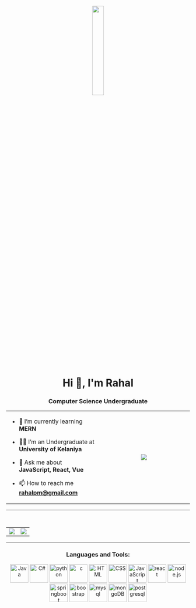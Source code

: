 <p align="center" ><img  src = "https://user-images.githubusercontent.com/74038190/229223263-cf2e4b07-2615-4f87-9c38-e37600f8381a.gif" width = 25% height="25%"></p>
<h1 align="center">Hi 👋, I'm Rahal</h1>
<h3 align="center">Computer Science Undergraduate</h3>
<!--
<p align="center"> 
  <img src="https://komarev.com/ghpvc/?username=rhl728&label=Profile%20views&color=0e75b6&style=flat" alt="profileViews" /> 
</p>
-->
<table align="center" border="0">
<tr >
<td width="50%" align="left" >
  
- 🌱 I’m currently learning **MERN**

- 🧑‍🎓 I’m an Undergraduate at **University of Kelaniya**

- 💬 Ask me about **JavaScript, React, Vue**

- 📫 How to reach me **rahalpm@gmail.com**
  

</td>
<td align="center" >
  <img  align="center"  src="https://github-readme-stats.vercel.app/api/top-langs/?username=rhl728&theme=tokyonight&hide_border=true&include_all_commits=true&count_private=true&layout=compact"/>
</td>
</tr>
</table>

---
<!--
<h3 align="center">Connect with me:</h3>
<p align="center">
<a href="www.linkedin.com/in/rahal-mahawaththe-39453a251" target="blank"><img align="center" src="https://github.com/tandpfun/skill-icons/blob/main/icons/LinkedIn.svg" alt="rahal" height="50" width="50" /></a>
<a href="rahalpm@gmail.com" target="blanks"><img align="center" src="https://upload.wikimedia.org/wikipedia/commons/7/7e/Gmail_icon_%282020%29.svg" alt="gmail" height="50" width="50"/> </a>
  
</p>
-->
<table>
  <tr>
    <td>
       <img src="https://github-readme-stats.vercel.app/api?username=rhl728&theme=tokyonight&hide_border=true&include_all_commits=true&count_private=true">
    </td>
   <td>
     <img src="https://github-readme-streak-stats.herokuapp.com/?user=rhl728&theme=tokyonight&hide_border=true">
   </td>
 <br/>
  </tr>
</table>


---


<h3 align="center">Languages and Tools:</h3>
<p align="center"> 

<img src="https://www.vectorlogo.zone/logos/java/java-icon.svg" alt="Java" width="50" height="50"/>
<img src="https://cdn.worldvectorlogo.com/logos/c--4.svg" alt="C#" width="50" height="50"/>
<img src="https://cdn.worldvectorlogo.com/logos/python-5.svg" alt="python" width="50" height="50"/>
<img src="https://cdn.worldvectorlogo.com/logos/c-1.svg" alt="c" width="50" height="50"/>

<img src="https://cdn.worldvectorlogo.com/logos/html-1.svg" alt="HTML" width="50" height="50"/>
<img src="https://cdn.worldvectorlogo.com/logos/css-3.svg" alt="CSS" width="50" height="50"/>
<img src="https://cdn.worldvectorlogo.com/logos/logo-javascript.svg" alt="JavaScript" width="50" height="50"/>
<img src="https://cdn.worldvectorlogo.com/logos/react-2.svg" alt="react" width="50" height="50"/>
<img src="https://www.vectorlogo.zone/logos/nodejs/nodejs-icon.svg" alt="node.js" width="50" height="50"/>

<img src="https://cdn.worldvectorlogo.com/logos/spring-3.svg" alt="springboot" width="50" height="50"/>
<img src="https://cdn.worldvectorlogo.com/logos/bootstrap-5-1.svg" alt="boostrap" width="50" height="50"/>


<img src="https://www.vectorlogo.zone/logos/mysql/mysql-icon.svg" alt="mysql" width="50" height="50"/>
<img src="https://www.vectorlogo.zone/logos/mongodb/mongodb-icon.svg" alt="mongoDB" width="50" height="50"/>
<img src="https://cdn.worldvectorlogo.com/logos/postgresql.svg" alt="postgresql" width="50" height="50"/>

</p>


